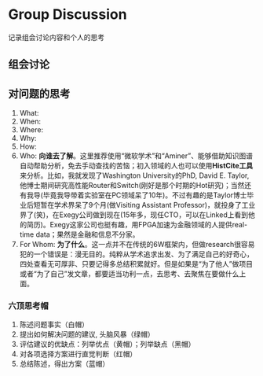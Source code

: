 # Group Discussion

记录组会讨论内容和个人的思考

## 组会讨论

## 对问题的思考

1. What: 
2. When: 
3. Where:
4. Why: 
5. How: 
6. Who: **向谁去了解**。这里推荐使用“微软学术”和“Aminer”、能够借助知识图谱自动帮助分析，免去手动查找的苦恼；初入领域的人也可以使用**HistCite工具**来分析。比如，我就发现了Washington University的PhD, David E. Taylor, 他博士期间研究高性能Router和Switch(刚好是那个时期的Hot研究)；当然还有我导(毕竟我导带着实验室在PC领域呆了10年)。不过有趣的是Taylor博士毕业后短暂在学术界呆了9个月(做Visiting Assistant Professor)，就投身了工业界了(笑)，在Exegy公司做到现在(15年多，现任CTO，可以在Linked上看到他的简历)。Exegy这家公司也挺有趣，用FPGA加速为金融领域的人提供real-time data；果然是金融和信息不分家。
7. For Whom: **为了什么**。这一点并不在传统的6W框架内，但做research很容易犯的一个错误是：漫无目的。纯粹从学术追求出发、为了满足自己的好奇心，四处查看无可厚非、只要记得多总结积累就好。但是如果是“为了他人”做项目或者“为了自己”发文章，都要适当功利一点，去思考、去聚焦在要做什么上面。

### 六顶思考帽

1. 陈述问题事实（白帽）
2. 提出如何解决问题的建议, 头脑风暴（绿帽）
3. 评估建议的优缺点：列举优点（黄帽）；列举缺点（黑帽）
4. 对各项选择方案进行直觉判断（红帽）
5. 总结陈述，得出方案（蓝帽）
